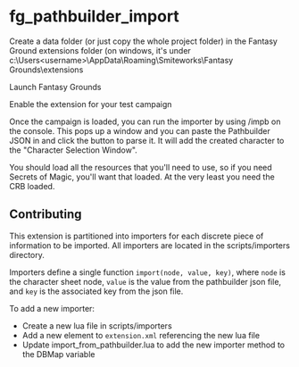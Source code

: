 # fg_pathbuilder_import

Create a data folder (or just copy the whole project folder) in the Fantasy Ground  extensions folder (on windows, it's under c:\Users\<username>\AppData\Roaming\Smiteworks\Fantasy Grounds\extensions


Launch Fantasy Grounds

Enable the extension for your test campaign

Once the campaign is loaded, you can run the importer by using /impb on the console.  This pops up a window and you can paste the Pathbuilder JSON in and click the button to parse it.  It will add the created character to the "Character Selection Window".

You should load all the resources that you'll need to use, so if you need Secrets of Magic, you'll want that loaded.  At the very least you need the CRB loaded.

## Contributing  

This extension is partitioned into importers for each discrete piece of information to be imported. All importers are located in the scripts/importers directory.

Importers define a single function `import(node, value, key)`, where `node` is the character sheet node, `value` is the value from the pathbuilder json file, and `key` is the associated key from the json file.

To add a new importer:

* Create a new lua file in scripts/importers
* Add a new <Script></Script> element to `extension.xml` referencing the new lua file
* Update import_from_pathbuilder.lua to add the new importer method to the DBMap variable


